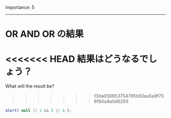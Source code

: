 importance: 5

---

# OR AND OR の結果

<<<<<<< HEAD
結果はどうなるでしょう？
=======
What will the result be?
>>>>>>> 13da056653754765b50aa5a9f706f84a4a0d6293

```js
alert( null || 2 && 3 || 4 );
```
